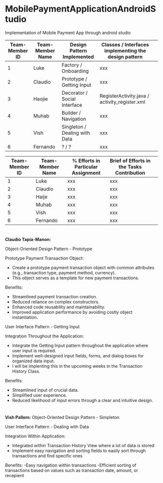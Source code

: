 # MobilePaymentApplicationAndroidStudio
Implementation of Mobile Payment App through android studio

| Team-Member ID | Team-Member Name | Design Pattern Implemented    | Classes / Interfaces implementing the design pattern |   |
|----------------|------------------|-------------------------------|------------------------------------------------------|---|
| 1              | Luke             | Factory / Onboarding          | xxx                                                  |   |
| 2              | Claudio          | Prototype / Getting Input     | xxx                                                  |   |
| 3              | Haojie           | Decorator / Social Interface  | RegisterActivity.java / activity_register.xml        |   |
| 4              | Muhab            | Builder / Navigation          | xxx                                                  |   |
| 5              | Vish             | Singleton / Dealing with Data | xxx                                                  |   |
| 6              | Fernando         | ? / ?                         | xxx                                                  |   |

| Team-Member ID | Team-Member Name | % Efforts in Particular Assignment | Brief of Efforts in the Tasks Contribution |   |
|----------------|------------------|------------------------------------|--------------------------------------------|---|
| 1              | Luke             | xxx                                | xxx                                        |   |
| 2              | Claudio          | xxx                                | xxx                                        |   |
| 3              | Haije            | xxx                                | xxx                                        |   |
| 4              | Muhab            | xxx                                | xxx                                        |   |
| 5              | Vish             | xxx                                | xxx                                        |   |
| 6              | Fernando         | xxx                                | xxx                                        |   |

#
**Claudio Tapia-Manon:**

Object-Oriented Design Pattern - Prototype

Prototype Payment Transaction Object:
   - Create a prototype payment transaction object with common attributes (e.g., transaction type, payment method, currency).
   - This object serves as a template for new payment transactions.

Benefits:
- Streamlined payment transaction creation.
- Reduced reliance on complex constructors.
- Enhanced code reusability and maintainability.
- Improved application performance by avoiding costly object instantiation.

User Interface Pattern - Getting Input

Integration Throughout the Application:
   - Integrate the Getting Input pattern throughout the application where user input is required.
   - Implement well-designed input fields, forms, and dialog boxes for organized data input.
   - I will be implenting this in the upcoming weeks in the Transaction History Class. 

Benefits:
- Streamlined input of crucial data.
- Simplified user experience.
- Reduced likelihood of input errors through a clear and intuitive design.
#
**Vish Pallem:**
Object-Oriented Design Pattern - Simpleton

User Interface Pattern - Dealing with Data

Integration Within Application:
   - Integrated within Transaction History View where a lot of data is stored
   - Implement easy navigation and sorting fields to easily sort through transactions and find specific ones

Benefits:
-Easy navigation within transactions
-Efficient sorting of transactions based on values such as transaction date, amount, or recepient
